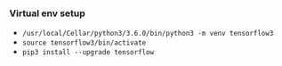 



### Virtual env setup

* ```/usr/local/Cellar/python3/3.6.0/bin/python3 -m venv tensorflow3```
* ```source tensorflow3/bin/activate```
* ```pip3 install --upgrade tensorflow```
